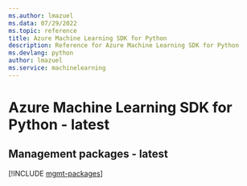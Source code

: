 ```yaml
---
ms.author: lmazuel
ms.data: 07/29/2022
ms.topic: reference
title: Azure Machine Learning SDK for Python
description: Reference for Azure Machine Learning SDK for Python
ms.devlang: python
author: lmazuel
ms.service: machinelearning
---
```

# Azure Machine Learning SDK for Python - latest

## Management packages - latest
[!INCLUDE [mgmt-packages](machine-learning-mgmt-index.md)]